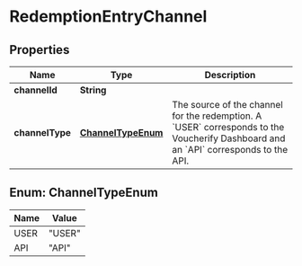 

# RedemptionEntryChannel


## Properties

| Name | Type | Description |
|------------ | ------------- | ------------- |
|**channelId** | **String** |  |
|**channelType** | [**ChannelTypeEnum**](#ChannelTypeEnum) | The source of the channel for the redemption. A &#x60;USER&#x60; corresponds to the Voucherify Dashboard and an &#x60;API&#x60; corresponds to the API. |



## Enum: ChannelTypeEnum

| Name | Value |
|---- | -----|
| USER | &quot;USER&quot; |
| API | &quot;API&quot; |




